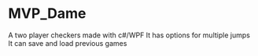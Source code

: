 # MVP_Dame
A two player checkers made with c#/WPF
It has options for multiple jumps
It can save and load previous games
